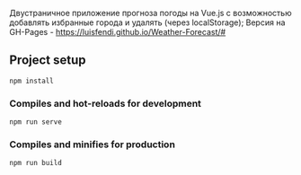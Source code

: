 Двустраничное приложение прогноза погоды на Vue.js с возможностью добавлять избранные города и удалять (через localStorage);
Версия на GH-Pages - https://luisfendi.github.io/Weather-Forecast/#
## Project setup
```
npm install
```

### Compiles and hot-reloads for development
```
npm run serve
```

### Compiles and minifies for production
```
npm run build
```



